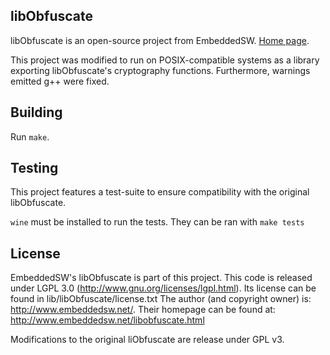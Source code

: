## libObfuscate

libObfuscate is an open-source project from EmbeddedSW. [Home page](https://www.embeddedsw.net/libObfuscate_Cryptography_Home.html).

This project was modified to run on POSIX-compatible systems as a library exporting libObfuscate's cryptography functions. Furthermore, warnings emitted g++ were fixed.

## Building
Run `make`.

## Testing
This project features a test-suite to ensure compatibility with the original libObfuscate.

`wine` must be installed to run the tests. They can be ran with `make tests`

## License
EmbeddedSW's libObfuscate is part of this project. This code is released under LGPL 3.0 (http://www.gnu.org/licenses/lgpl.html).
Its license can be found in lib/libObfuscate/license.txt
The author (and copyright owner) is: http://www.embeddedsw.net/. Their homepage can be found at: http://www.embeddedsw.net/libobfuscate.html

Modifications to the original liObfuscate are release under GPL v3.
